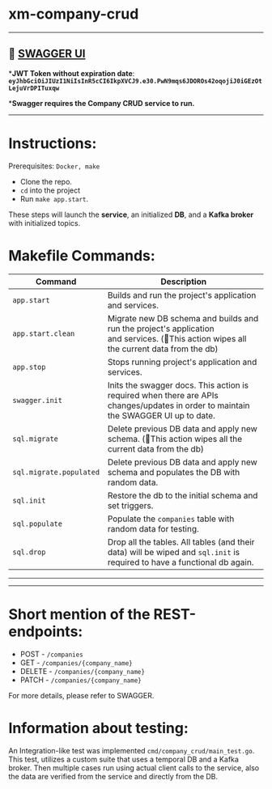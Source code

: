 # xm-company-crud


---

## 🔗 [SWAGGER UI](http://localhost:8000/swagger/)
***JWT Token without expiration date**: **`eyJhbGciOiJIUzI1NiIsInR5cCI6IkpXVCJ9.e30.PwN9mqs6JDOROs42oqojiJ0iGEzOtLejuVrDPITuxqw`** 

***Swagger requires the Company CRUD service to run.**

---

# Instructions:
Prerequisites: `Docker, make`

- Clone the repo. 
- `cd` into the project
- Run `make app.start`. 

These steps will launch the **service**, an initialized **DB**, and a **Kafka broker** with initialized topics.


# Makefile Commands:

| Command                 | Description                                                                                                                             |
|-------------------------|-----------------------------------------------------------------------------------------------------------------------------------------|
| `app.start`             | Builds and run the project's application and services.                                                                                  |
| `app.start.clean`       | Migrate new DB schema and builds and run the project's application and services. (🤚This action wipes all the current data from the db) |
| `app.stop`              | Stops running project's application and services.                                                                                       |
| `swagger.init`          | Inits the swagger docs. This action is required when there are APIs changes/updates in order to maintain the SWAGGER UI up to date.     |
| `sql.migrate`           | Delete previous DB data and apply new schema. (🤚This action wipes all the current data from the db)                                    |
| `sql.migrate.populated` | Delete previous DB data and apply new schema and populates the DB with random data.                                                     |
| `sql.init`              | Restore the db to the initial schema and set triggers.                                                                                  |
| `sql.populate`          | Populate the `companies` table with random data for testing.                                                                            |
| `sql.drop`              | Drop all the tables. All tables (and their data) will be wiped and `sql.init` is required to have a functional db again.                |

---


---

# Short mention of the REST-endpoints: 

- POST - `/companies`
- GET - `/companies/{company_name}` 
- DELETE - `/companies/{company_name}`
- PATCH - `/companies/{company_name}`

For more details, please refer to SWAGGER.

# Information about testing:

An Integration-like test was implemented `cmd/company_crud/main_test.go`.
This test, utilizes a custom suite that uses a temporal DB and a Kafka broker. Then multiple cases run using actual client calls to the service, also the data are verified from the service and directly from the DB.

